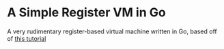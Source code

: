 # A Simple Register VM in Go

A very rudimentary register-based virtual machine written in Go, based off of [this tutorial](http://en.wikibooks.org/wiki/Creating_a_Virtual_Machine/Register_VM_in_C)
